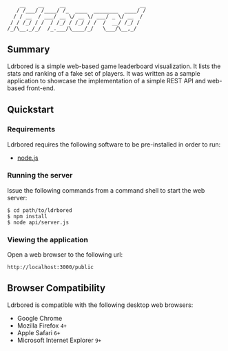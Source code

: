 ```
    __    __     __                        __
   / /___/ /____/ /_  ____  ________  ____/ /
  / / __  / ___/ __ \/ __ \/ ___/ _ \/ __  / 
 / / /_/ / /  / /_/ / /_/ / /  /  __/ /_/ /  
/_/\__,_/_/  /_.___/\____/_/   \___/\__,_/                                               
```                                             

## Summary

Ldrbored is a simple web-based game leaderboard visualization. It lists the stats and ranking of a fake set of players. It was written as a sample application to showcase the implementation of a simple REST API and web-based front-end.

## Quickstart

### Requirements

Ldrbored requires the following software to be pre-installed in order to run:

* [node.js](http://nodejs.org/)

### Running the server

Issue the following commands from a command shell to start the web server:

    $ cd path/to/ldrbored
    $ npm install
    $ node api/server.js

### Viewing the application

Open a web browser to the following url:

    http://localhost:3000/public

## Browser Compatibility

Ldrbored is compatible with the following desktop web browsers:

* Google Chrome
* Mozilla Firefox `4+`
* Apple Safari `6+`
* Microsoft Internet Explorer `9+`
